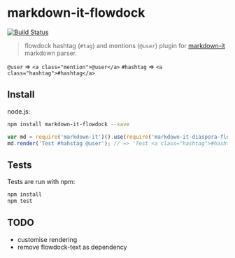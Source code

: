 # markdown-it-flowdock

[![Build Status](https://travis-ci.org/flowdock/markdown-it-flowdock.svg)](https://travis-ci.org/flowdock/markdown-it-flowdock)

> flowdock hashtag (`#tag`) and mentions (`@user`) plugin for [markdown-it](https://github.com/markdown-it/markdown-it) markdown parser.

`@user` => `<a class="mention">@user</a>`
`#hashtag` => `<a class="hashtag">#hashtag</a>`

## Install

node.js:

```bash
npm install markdown-it-flowdock --save
```

```js
var md = require('markdown-it')().use(require('markdown-it-diaspora-flowdock'));
md.render('Test #hahstag @user'); // => 'Test <a class="hashtag">#hashtag</a> <a class="mention">@user</a>'
```

## Tests

Tests are run with npm:

```bash
npm install
npm test
```

## TODO

- customise rendering
- remove flowdock-text as dependency
